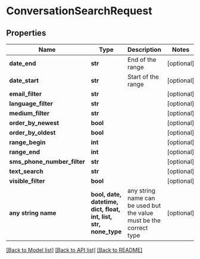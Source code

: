 # ConversationSearchRequest


## Properties
Name | Type | Description | Notes
------------ | ------------- | ------------- | -------------
**date_end** | **str** | End of the range | [optional] 
**date_start** | **str** | Start of the range | [optional] 
**email_filter** | **str** |  | [optional] 
**language_filter** | **str** |  | [optional] 
**medium_filter** | **str** |  | [optional] 
**order_by_newest** | **bool** |  | [optional] 
**order_by_oldest** | **bool** |  | [optional] 
**range_begin** | **int** |  | [optional] 
**range_end** | **int** |  | [optional] 
**sms_phone_number_filter** | **str** |  | [optional] 
**text_search** | **str** |  | [optional] 
**visible_filter** | **bool** |  | [optional] 
**any string name** | **bool, date, datetime, dict, float, int, list, str, none_type** | any string name can be used but the value must be the correct type | [optional]

[[Back to Model list]](../README.md#documentation-for-models) [[Back to API list]](../README.md#documentation-for-api-endpoints) [[Back to README]](../README.md)


